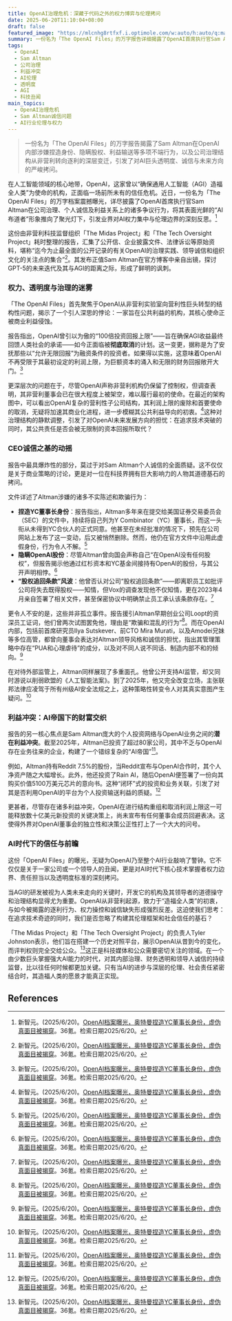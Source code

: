 ```yaml
---
title: OpenAI治理危机：深藏于代码之外的权力博弈与伦理拷问
date: 2025-06-20T11:10:04+08:00
draft: false
featured_image: "https://mlcnhg8rtfxf.i.optimole.com/w:auto/h:auto/q:mauto/ig:avif/http://trentwu.email/wp-content/uploads/2025/06/640-OVJq9o.jpg"
summary: 一份名为「The OpenAI Files」的万字报告详细揭露了OpenAI首席执行官Sam Altman涉嫌的系列不端行为，包括捏造YC董事长身份、隐瞒OpenAI间接股权、强迫员工签署严苛保密协议，以及公司治理结构从“非营利控制”向无限逐利的深层转变。这些指控不仅挑战了Altman的个人诚信，更引发了对OpenAI作为AI领导者在透明度、利益冲突和AGI发展伦理方面的严肃质疑。
tags: 
  - OpenAI
  - Sam Altman
  - 公司治理
  - 利益冲突
  - AI伦理
  - 透明度
  - AGI
  - 科技丑闻
main_topics: 
  - OpenAI治理危机
  - Sam Altman诚信问题
  - AI行业伦理与权力
---
```


> 一份名为「The OpenAI Files」的万字报告揭露了Sam Altman在OpenAI内部涉嫌捏造身份、隐瞒股权、利益输送等多项不端行为，以及公司治理结构从非营利转向逐利的深层变迁，引发了对AI巨头透明度、诚信与未来方向的严峻拷问。

在人工智能领域的核心地带，OpenAI，这家曾以“确保通用人工智能（AGI）造福全人类”为使命的机构，正面临一场前所未有的信任危机。近日，一份名为「The OpenAI Files」的万字档案震撼曝光，详尽披露了OpenAI首席执行官Sam Altman在公司治理、个人诚信及利益关系上的诸多争议行为，将其表面光鲜的“AI布道者”形象推向了聚光灯下，引发业界对AI权力集中与伦理边界的深刻反思。[^2]

这份由非营利科技监督组织「The Midas Project」和「The Tech Oversight Project」耗时整理的报告，汇集了公开信、企业披露文件、法律诉讼等原始资料，堪称“迄今为止最全面的公开记录的有关OpenAI的治理实践、领导诚信和组织文化的关注点的集合”[^2]。其发布正值Sam Altman在官方博客中亲自出镜，探讨GPT-5的未来迭代及其与AGI的距离之际，形成了鲜明的讽刺。

### 权力、透明度与治理的迷雾

「The OpenAI Files」首先聚焦于OpenAI从非营利实验室向营利性巨头转型的结构性问题，揭示了一个引人深思的悖论：一家旨在公共利益的机构，其核心使命正被商业利益侵蚀。

报告指出，OpenAI曾引以为傲的“100倍投资回报上限”——旨在确保AGI收益最终回馈人类社会的承诺——如今正面临被**彻底取消**的计划。这一变更，据称是为了安抚那些以“允许无限回报”为融资条件的投资者。如果得以实施，这意味着OpenAI不再受限于其最初设定的利润上限，为巨额资本的涌入和无限的财务回报敞开大门。[^2]

更深层次的问题在于，尽管OpenAI声称非营利机构仍保留了控制权，但调查表明，其非营利董事会已在很大程度上被架空，难以履行最初的使命。在最近的架构图中，可以看出OpenAI复杂的营利性子公司结构，其利润上限的废除和首要使命的取消，无疑将加速其商业化进程，进一步模糊其公共利益导向的初衷。[^2]这种对治理结构的静默调整，引发了对OpenAI未来发展方向的担忧：在追求技术突破的同时，其公共责任是否会被无限制的资本回报所取代？

### CEO诚信之基的动摇

报告中最具爆炸性的部分，莫过于对Sam Altman个人诚信的全面质疑。这不仅仅是关于商业策略的讨论，更是对一位在科技界拥有巨大影响力的人物其道德基石的拷问。

文件详述了Altman涉嫌的诸多不实陈述和欺骗行为：

*   **捏造YC董事长身份**：报告指出，Altman多年来在提交给美国证券交易委员会（SEC）的文件中，持续将自己列为Y Combinator（YC）董事长，而这一头衔从未得到YC合伙人的正式同意。他甚至在未经批准的情况下，预先在公司网站上发布了这一变动，后又被悄然删除。然而，他仍在官方文件中沿用此虚假身份，行为令人不解。[^2]
*   **隐瞒OpenAI股份**：尽管Altman曾向国会声称自己“在OpenAI没有任何股权”，但报告揭示他通过红杉资本和YC基金间接持有OpenAI的股份，与其公开声明相悖。[^2]
*   **“股权追回条款”风波**：他曾否认对公司“股权追回条款”——即离职员工如批评公司将失去既得股权——知情，但Vox的调查发现他不仅知情，更在2023年4月亲自签署了相关文件，甚至保密协议中明确禁止员工承认该条款存在。[^2]

更令人不安的是，这些并非孤立事件。报告援引Altman早期创业公司Loopt的资深员工证词，他们曾两次试图罢免他，理由是“欺骗和混乱的行为”[^2]。而在OpenAI内部，包括前首席研究员Ilya Sutskever、前CTO Mira Murati，以及Amodei兄妹等多位高管，都曾向董事会表达对Altman领导风格和诚信的担忧，指出其管理策略中存在“PUA和心理虐待”的成分，以及对不同人说不同话、制造内部不和的倾向。[^2]

在对待外部监管上，Altman同样展现了多重面孔。他曾公开支持AI监管，却又同时游说以削弱欧盟的《人工智能法案》。到了2025年，他又完全改变立场，主张联邦法律应凌驾于所有州级AI安全法规之上，这种策略性转变令人对其真实意图产生疑问。[^2]

### 利益冲突：AI帝国下的财富交织

报告的另一核心焦点是Sam Altman庞大的个人投资网络与OpenAI业务之间的**潜在利益冲突**。截至2025年，Altman已投资了超过80家公司，其中不乏与OpenAI存在业务往来的企业，构建了一个错综复杂的“AI帝国”[^2]。

例如，Altman持有Reddit 7.5%的股份，当Reddit宣布与OpenAI合作时，其个人净资产随之大幅增长。此外，他还投资了Rain AI，随后OpenAI便签署了一份向其购买价值5100万美元芯片的意向书。这种“闭环”式的投资和业务关联，引发了对其是否利用OpenAI的平台为个人投资输送利益的质疑。[^2]

更甚者，尽管存在诸多利益冲突，OpenAI在进行结构重组和取消利润上限这一可能释放数十亿美元新投资的关键决策上，尚未宣布有任何董事会成员回避表决。这使得外界对OpenAI董事会的独立性和决策公正性打上了一个大大的问号。

### AI时代下的信任与前瞻

这份「OpenAI Files」的曝光，无疑为OpenAI乃至整个AI行业敲响了警钟。它不仅仅是关于一家公司或一个领导人的丑闻，更是对AI时代下核心技术掌握者权力边界、责任担当以及透明度标准的深刻拷问。

当AGI的研发被视为人类未来走向的关键时，开发它的机构及其领导者的道德操守和治理结构显得尤为重要。OpenAI从非营利起源，致力于“造福全人类”的初衷，与如今被揭露的逐利行为、权力操控和诚信缺失形成强烈反差。这迫使我们思考：在追求技术奇迹的同时，我们是否忽略了构建其伦理框架和社会信任的基石？

「The Midas Project」和「The Tech Oversight Project」的负责人Tyler Johnston表示，他们旨在搭建一个历史对照平台，展示OpenAI从昔到今的变化，而评判权则完全交给公众。[^2]这正是科技媒体和公众需要密切关注的领域。在一个由少数巨头掌握强大AI能力的时代，对其内部治理、财务透明和领导人诚信的持续监督，比以往任何时候都更加关键。只有当AI的进步与深层的伦理、社会责任紧密结合时，其造福人类的愿景才能真正实现。
<br>

## References
[^1]: AI资讯-这里有最及时全面的人工智能资讯报道 - AI TNT。(2025/6/20)。[AI资讯-这里有最及时全面的人工智能资讯报道](https://m.aitntnews.com/newList.html?typeId=1)。AI TNT。检索日期2025/6/20。
[^2]: 新智元。(2025/6/20)。[OpenAI档案曝光，奥特曼捏造YC董事长身份，虚伪真面目被揭穿](https://m.36kr.com/p/3344172547081093)。36氪。检索日期2025/6/20。
[^3]: 惊天丑闻！OpenAI档案曝光，奥特曼捏造YC董事长身份 - 财经头条。(2025/6/20)。[惊天丑闻！OpenAI档案曝光，奥特曼捏造YC董事长身份](https://t.cj.sina.com.cn/articles/view/5703921756/153faf05c019021bbk)。财经头条。检索日期2025/6/20。
[^4]: Meta高薪挖角OpenAI——签约奖金1亿美元奥特曼称无人跳槽。(2025/6/20)。[Meta高薪挖角OpenAI——签约奖金1亿美元奥特曼称无人跳槽](https://finance.sina.com.cn/stock/usstock/c/2025-06-18/doc-infapina7999655.shtml?cre=tianyi&mod=pchp&loc=17&r=0&rfunc=89&tj=cxvertical_pc_hp&tr=12)。新浪财经。检索日期2025/6/20。
